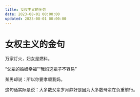 ```yaml
---
title: 女权主义的金句
date: 2023-08-01 00:00:00
updated: 2023-08-01 00:00:00
---
```


# 女权主义的金句

万家灯火，妇女是燃料。

“父辈的婚姻幸福”“我妈这辈子不容易”

某男却说：所以你要孝顺我妈。

这句话实际是说：大多数父辈岁月静好是因为大多数母辈在负重前行。

